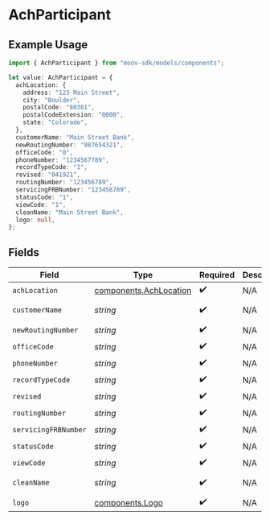 # AchParticipant

## Example Usage

```typescript
import { AchParticipant } from "moov-sdk/models/components";

let value: AchParticipant = {
  achLocation: {
    address: "123 Main Street",
    city: "Boulder",
    postalCode: "80301",
    postalCodeExtension: "0000",
    state: "Colorado",
  },
  customerName: "Main Street Bank",
  newRoutingNumber: "987654321",
  officeCode: "0",
  phoneNumber: "1234567789",
  recordTypeCode: "1",
  revised: "041921",
  routingNumber: "123456789",
  servicingFRBNumber: "123456789",
  statusCode: "1",
  viewCode: "1",
  cleanName: "Main Street Bank",
  logo: null,
};
```

## Fields

| Field                                                            | Type                                                             | Required                                                         | Description                                                      | Example                                                          |
| ---------------------------------------------------------------- | ---------------------------------------------------------------- | ---------------------------------------------------------------- | ---------------------------------------------------------------- | ---------------------------------------------------------------- |
| `achLocation`                                                    | [components.AchLocation](../../models/components/achlocation.md) | :heavy_check_mark:                                               | N/A                                                              |                                                                  |
| `customerName`                                                   | *string*                                                         | :heavy_check_mark:                                               | N/A                                                              | Main Street Bank                                                 |
| `newRoutingNumber`                                               | *string*                                                         | :heavy_check_mark:                                               | N/A                                                              | 987654321                                                        |
| `officeCode`                                                     | *string*                                                         | :heavy_check_mark:                                               | N/A                                                              | 0                                                                |
| `phoneNumber`                                                    | *string*                                                         | :heavy_check_mark:                                               | N/A                                                              | 1234567789                                                       |
| `recordTypeCode`                                                 | *string*                                                         | :heavy_check_mark:                                               | N/A                                                              | 1                                                                |
| `revised`                                                        | *string*                                                         | :heavy_check_mark:                                               | N/A                                                              | 041921                                                           |
| `routingNumber`                                                  | *string*                                                         | :heavy_check_mark:                                               | N/A                                                              | 123456789                                                        |
| `servicingFRBNumber`                                             | *string*                                                         | :heavy_check_mark:                                               | N/A                                                              | 123456789                                                        |
| `statusCode`                                                     | *string*                                                         | :heavy_check_mark:                                               | N/A                                                              | 1                                                                |
| `viewCode`                                                       | *string*                                                         | :heavy_check_mark:                                               | N/A                                                              | 1                                                                |
| `cleanName`                                                      | *string*                                                         | :heavy_check_mark:                                               | N/A                                                              | Main Street Bank                                                 |
| `logo`                                                           | [components.Logo](../../models/components/logo.md)               | :heavy_check_mark:                                               | N/A                                                              | <nil>                                                            |